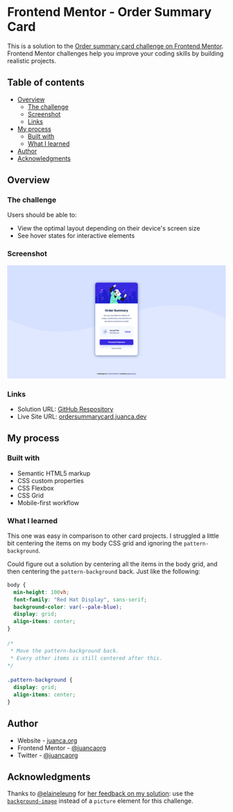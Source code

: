 # Frontend Mentor - Order Summary Card

This is a solution to the [Order summary card challenge on Frontend Mentor](https://www.frontendmentor.io/challenges/order-summary-component-QlPmajDUj). Frontend Mentor challenges help you improve your coding skills by building realistic projects.

## Table of contents

- [Overview](#overview)
  - [The challenge](#the-challenge)
  - [Screenshot](#screenshot)
  - [Links](#links)
- [My process](#my-process)
  - [Built with](#built-with)
  - [What I learned](#what-i-learned)
- [Author](#author)
- [Acknowledgments](#acknowledgments)

## Overview

### The challenge

Users should be able to:

- View the optimal layout depending on their device's screen size
- See hover states for interactive elements

### Screenshot

![](./images/screenshot.png)

### Links

- Solution URL: [GitHub Respository](https://github.com/juancaorg/order-summary-card)
- Live Site URL: [ordersummarycard.juanca.dev](https://ordersummarycard.juanca.dev)

## My process

### Built with

- Semantic HTML5 markup
- CSS custom properties
- CSS Flexbox
- CSS Grid
- Mobile-first workflow

### What I learned

This one was easy in comparison to other card projects. I struggled a little bit centering the items on my body CSS grid and ignoring the `pattern-background`.

Could figure out a solution by centering all the items in the body grid, and then centering the `pattern-background` back. Just like the following:

```css
body {
  min-height: 100vh;
  font-family: "Red Hat Display", sans-serif;
  background-color: var(--pale-blue);
  display: grid;
  align-items: center;
}

/* 
 * Move the pattern-background back.
 * Every other items is still centered after this.
*/

.pattern-background {
  display: grid;
  align-items: center;
}
```

## Author

- Website - [juanca.org](https://www.juanca.org)
- Frontend Mentor - [@juancaorg](https://www.frontendmentor.io/profile/juancaorg)
- Twitter - [@juancaorg](https://twitter.com/juancaorg)

## Acknowledgments

Thanks to [@elaineleung](https://github.com/elaineleung) for [her feedback on my solution](https://www.frontendmentor.io/solutions/order-summary-card-built-using-css-grid-and-flexbox-pKkUnA8dc5#comment-6316ee9accfc3660d9a81adc): use the [`background-image`](http://developer.mozilla.org/en-US/docs/Web/CSS/background-image) instead of a `picture` element for this challenge.
